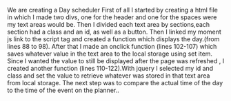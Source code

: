 We are creating a Day scheduler
First of all I started by creating a html file in which I made two divs, one for the header and one for the spaces were my text areas would be.
Then I divided each text area by sections,each section had a class and an id, as well as a button.
Then I linked my moment js link to the script tag and created a function which displays the day.(from lines 88 to 98).
After that I made an onclick function (lines 102-107) which saves whatever value in the text area to the local storage using set item.
Since I wanted the value to still be displayed after the page was refreshed , I created another function (lines 110-122).With jquery I selected my id and class and set the value to retrieve whatever was stored in that text area from local storage.
The next step was to compare the actual time of the day to the time of the event on the planner..
